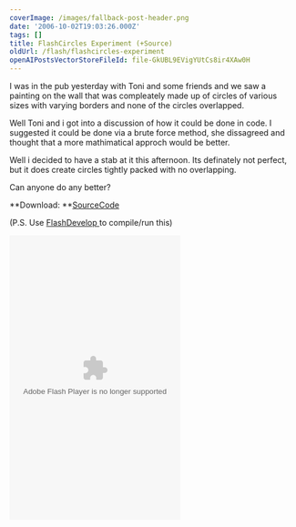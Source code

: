 ```yaml
---
coverImage: /images/fallback-post-header.png
date: '2006-10-02T19:03:26.000Z'
tags: []
title: FlashCircles Experiment (+Source)
oldUrl: /flash/flashcircles-experiment
openAIPostsVectorStoreFileId: file-GkUBL9EVigYUtCs8ir4XAw0H
---
```


I was in the pub yesterday with Toni and some friends and we saw a painting on the wall that was compleately made up of circles of various sizes with varying borders and none of the circles overlapped.

<!-- more -->

Well Toni and i got into a discussion of how it could be done in code. I suggested it could be done via a brute force method, she dissagreed and thought that a more mathimatical approch would be better.

Well i decided to have a stab at it this afternoon. Its definately not perfect, but it does create circles tightly packed with no overlapping.

Can anyone do any better?

**Download: **[SourceCode](https://www.mikecann.co.uk/Files/FlashCircles.zip)

(P.S. Use [FlashDevelop ](https://www.flashdevelop.org/community/viewtopic.php?t=567)to compile/run this)

<embed width="300" height="500" type="application/x-shockwave-flash" pluginspage="https://www.macromedia.com/go/getflashplayer" src="/wp-content/uploads/Flash/FlashCircles.swf" play="true" loop="true" menu="true"></embed>
